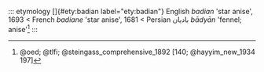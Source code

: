 ::: etymology
[]{#ety:badian label="ety:badian"} English *badian* 'star anise', 1693
\< French *badiane* 'star anise', 1681 \< Persian بادیان *bādyān*
'fennel; anise'[^1]
:::

[^1]: @oed; @tlfi; @steingass_comprehensive_1892 [140; @hayyim_new_1934
    197]
